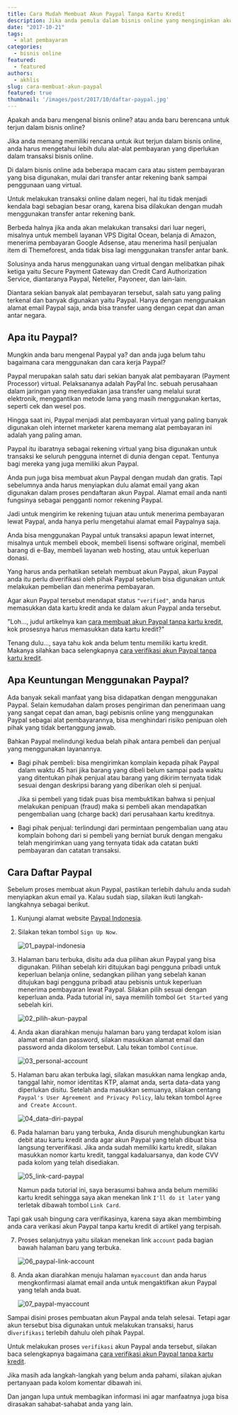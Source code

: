 ```yaml
---
title: Cara Mudah Membuat Akun Paypal Tanpa Kartu Kredit
description: Jika anda pemula dalam bisnis online yang menginginkan akun Paypal, maka biarkanlah saya membantu memudahkan anda membuat akun Paypal tanpa kartu kredit.
date: "2017-10-21"
tags:
  - alat pembayaran
categories:
  - bisnis online
featured:
  - featured
authors:
  - akhlis
slug: cara-membuat-akun-paypal
featured: true
thumbnail: '/images/post/2017/10/daftar-paypal.jpg'
---
```


Apakah anda baru mengenal bisnis online? atau anda baru berencana untuk terjun dalam bisnis online?

Jika anda memang memiliki rencana untuk ikut terjun dalam bisnis online, anda harus mengetahui lebih dulu alat-alat pembayaran yang diperlukan dalam transaksi bisnis online.

Di dalam bisnis online ada beberapa macam cara atau sistem pembayaran yang bisa digunakan, mulai dari transfer antar rekening bank sampai penggunaan uang virtual.

Untuk melakukan transaksi online dalam negeri, hal itu tidak menjadi kendala bagi sebagian besar orang, karena bisa dilakukan dengan mudah menggunakan transfer antar rekening bank.

Berbeda halnya jika anda akan melakukan transaksi dari luar negeri, misalnya untuk membeli layanan VPS Digital Ocean, belanja di Amazon, menerima pembayaran Google Adsense, atau menerima hasil penjualan item di Themeforest, anda tidak bisa lagi menggunakan transfer antar bank.

Solusinya anda harus menggunakan uang virtual dengan melibatkan pihak ketiga yaitu Secure Payment Gateway dan Credit Card Authorization Service, diantaranya Paypal, Neteller, Payoneer, dan lain-lain.

Diantara sekian banyak alat pembayaran tersebut, salah satu yang paling terkenal dan banyak digunakan yaitu Paypal. Hanya dengan menggunakan alamat email Paypal saja, anda bisa transfer uang dengan cepat dan aman antar negara.

## Apa itu Paypal?
Mungkin anda baru mengenal Paypal ya? dan anda juga belum tahu bagaimana cara menggunakan dan cara kerja Paypal?

Paypal merupakan salah satu dari sekian banyak alat pembayaran (Payment Processor) virtual. Pelaksananya adalah PayPal Inc. sebuah perusahaan dalam jaringan yang menyediakan jasa transfer uang melalui surat elektronik, menggantikan metode lama yang masih menggunakan kertas, seperti cek dan wesel pos.

Hingga saat ini, Paypal menjadi alat pembayaran virtual yang paling banyak digunakan oleh internet marketer karena memang alat pembayaran ini adalah yang paling aman.

Paypal itu ibaratnya sebagai rekening virtual yang bisa digunakan untuk transaksi ke seluruh pengguna internet di dunia dengan cepat. Tentunya bagi mereka yang juga memiliki akun Paypal.

Anda pun juga bisa membuat akun Paypal dengan mudah dan gratis. Tapi sebelumnya anda harus menyiapkan dulu alamat email yang akan digunakan dalam proses pendaftaran akun Paypal. Alamat email anda nanti fungsinya sebagai pengganti nomor rekening Paypal. 

Jadi untuk mengirim ke rekening tujuan atau untuk menerima pembayaran lewat Paypal, anda hanya perlu mengetahui alamat email Paypalnya saja.

Anda bisa menggunakan Paypal untuk transaksi apapun lewat internet, misalnya untuk membeli ebook, membeli lisensi software original, membeli barang di e-Bay, membeli layanan web hosting, atau untuk keperluan donasi.

Yang harus anda perhatikan setelah membuat akun Paypal, akun Paypal anda itu perlu diverifikasi oleh pihak Paypal sebelum bisa digunakan untuk melakukan pembelian dan menerima pembayaran.

Agar akun Paypal tersebut mendapat status `"verified"`, anda harus memasukkan data kartu kredit anda ke dalam akun Paypal anda tersebut.

"Loh..., judul artikelnya kan [cara membuat akun Paypal tanpa kartu kredit](https://nettren.com/cara-membuat-akun-paypal), kok prosesnya harus memasukkan data kartu kredit?"

Tenang dulu..., saya tahu kok anda belum tentu memiliki kartu kredit. Makanya silahkan baca selengkapnya [cara verifikasi akun Paypal tanpa kartu kredit](https://nettren.com/cara-verifikasi-akun-paypal).

## Apa Keuntungan Menggunakan Paypal?
Ada banyak sekali manfaat yang bisa didapatkan dengan menggunakan Paypal. Selain kemudahan dalam proses pengiriman dan penerimaan uang yang sangat cepat dan aman, bagi pebisnis online yang menggunakan Paypal sebagai alat pembayarannya, bisa menghindari risiko penipuan oleh pihak yang tidak bertanggung jawab.

Bahkan Paypal melindungi kedua belah pihak antara pembeli dan penjual yang menggunakan layanannya.

- Bagi pihak pembeli: bisa  mengirimkan komplain kepada pihak Paypal dalam waktu 45 hari jika barang yang dibeli belum sampai pada waktu yang ditentukan pihak penjual atau barang yang dikirim ternyata tidak sesuai dengan deskripsi barang yang diberikan oleh si penjual.

    Jika si pembeli yang tidak puas bisa membuktikan bahwa si penjual melakukan penipuan (fraud) maka si pembeli akan mendapatkan pengembalian uang (charge back) dari perusahaan kartu kreditnya.
    
- Bagi pihak penjual: terlindungi dari permintaan pengembalian uang atau komplain bohong dari si pembeli yang berniat buruk dengan mengaku telah mengirimkan uang yang ternyata tidak ada catatan bukti pembayaran dan catatan transaksi.

## Cara Daftar Paypal
Sebelum proses membuat akun Paypal, pastikan terlebih dahulu anda sudah menyiapkan akun email ya. Kalau sudah siap, silakan ikuti langkah-langkahnya sebagai berikut.

1. Kunjungi alamat website [Paypal Indonesia](https://www.paypal.com/id/home).
2. Silakan tekan tombol `Sign Up Now`.

    ![01_paypal-indonesia](/images/post/2017/10/01_paypal-indonesia.jpg)
    
3. Halaman baru terbuka, disitu ada dua pilihan akun Paypal yang bisa digunakan. Pilihan sebelah kiri ditujukan bagi pengguna pribadi untuk keperluan belanja online, sedangkan pilihan yang sebelah kanan ditujukan bagi pengguna pribadi atau pebisnis untuk keperluan menerima pembayaran lewat Paypal. Silakan pilih sesuai dengan keperluan anda. Pada tutorial ini, saya memilih tombol `Get Started` yang sebelah kiri.

    ![02_pilih-akun-paypal](/images/post/2017/10/02_pilih-akun-paypal.jpg)
    
4. Anda akan diarahkan menuju halaman baru yang terdapat kolom isian alamat email dan password, silakan masukkan alamat email dan password anda dikolom tersebut. Lalu tekan tombol `Continue`.

    ![03_personal-account](/images/post/2017/10/03_personal-account.jpg)
    
5. Halaman baru akan terbuka lagi, silakan masukkan nama lengkap anda, tanggal lahir, nomor identitas KTP, alamat anda, serta data-data yang diperlukan disitu. Setelah anda masukkan semuanya, silakan centang `Paypal's User Agreement and Privacy Policy`, lalu tekan tombol `Agree and Create Account`.

    ![04_data-diri-paypal](/images/post/2017/10/04_data-diri-paypal.jpg)
    
6. Pada halaman baru yang terbuka, Anda disuruh menghubungkan kartu debit atau kartu kredit anda agar akun Paypal yang telah dibuat bisa langsung terverifikasi. Jika anda sudah memiliki kartu kredit, silakan masukkan nomor kartu kredit, tanggal kadaluarsanya, dan kode CVV pada kolom yang telah disediakan.
    
    ![05_link-card-paypal](/images/post/2017/10/05_link-card-paypal.jpg)

    Namun pada tutorial ini, saya berasumsi bahwa anda belum memiliki kartu kredit sehingga saya akan menekan link `I'll do it later` yang terletak dibawah tombol `Link Card`.

Tapi gak usah bingung cara verifikasinya, karena saya akan membimbing anda cara verikasi akun Paypal tanpa kartu kredit di artikel yang terpisah.

7. Proses selanjutnya yaitu silakan menekan link `account` pada bagian bawah halaman baru yang terbuka.

    ![06_paypal-link-account](/images/post/2017/10/06_paypal-link-account.jpg)
    
8. Anda akan diarahkan menuju halaman `myaccount` dan anda harus mengkonfirmasi alamat email anda untuk mengaktifkan akun Paypal yang telah anda buat.

    ![07_paypal-myaccount](/images/post/2017/10/07_paypal-myaccount.jpg)

Sampai disini proses pembuatan akun Paypal anda telah selesai. Tetapi agar akun tersebut bisa digunakan untuk melakukan transaksi, harus di`verifikasi` terlebih dahulu oleh pihak Paypal.

Untuk melakukan proses `verifikasi` akun Paypal anda tersebut, silakan baca selengkapnya bagaimana [cara verifikasi akun Paypal tanpa kartu kredit](https://nettren.com/cara-verifikasi-akun-paypal).

Jika masih ada langkah-langkah yang belum anda pahami, silakan ajukan pertanyaan pada kolom komentar dibawah ini.

Dan jangan lupa untuk membagikan informasi ini agar manfaatnya juga bisa dirasakan sahabat-sahabat anda yang lain.